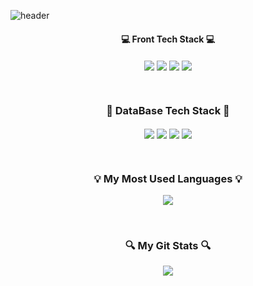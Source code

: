 ![header](https://capsule-render.vercel.app/api?type=waving&color=auto&height=200&section=header&text=Welcome%20to%20Jay's%20GitHub!%20🥳&fontSize=40&animation=twinkling)

<h4 align="center">💻 Front Tech Stack 💻</h4>
<p align="center">
    <img align="center" src="https://img.shields.io/badge/HTML-20232a.svg?style=for-the-badge&logo=html&logoColor=red" />
    <img align="center" src="https://img.shields.io/badge/CSS-20232a.svg?style=for-the-badge&logo=css&logoColor=yellow" />
    <img align="center" src="https://img.shields.io/badge/React-20232a.svg?style=for-the-badge&logo=react&logoColor=61DAFB" />
    <img align="center" src="https://img.shields.io/badge/TypeScript-20232a.svg?style=for-the-badge&logo=typescript&logoColor=61DAFB" />
</p>
<br/>

<h3 align="center">💾 DataBase Tech Stack 💾</h3>
<p align="center">
    <img align="center" src="https://img.shields.io/badge/react-20232a.svg?style=for-the-badge&logo=react&logoColor=61DAFB" />
    <img align="center" src="https://img.shields.io/badge/react-20232a.svg?style=for-the-badge&logo=react&logoColor=61DAFB" />
    <img align="center" src="https://img.shields.io/badge/react-20232a.svg?style=for-the-badge&logo=react&logoColor=61DAFB" />
    <img align="center" src="https://img.shields.io/badge/react-20232a.svg?style=for-the-badge&logo=react&logoColor=61DAFB" />
</p>
<br/>

<h3 align="center">💡 My Most Used Languages 💡</h3>
<p align="center">
  <a href="https://github.com/jiwoopark727">
    <img align="center" src="https://github-readme-stats.vercel.app/api/top-langs/?username=jiwoopark727&layout=compact&show_icons=true&show_owner=true&hide_title=false&theme=radical&hide=java" />
  </a>
</p>
<br/>

<h3 align="center">🔍 My Git Stats 🔍</h3>
<p align="center">
  <a href="https://github.com/jiwoopark727">
    <img align="center" src="https://github-readme-stats.vercel.app/api?username=jiwoopark727&hide=${가릴항목}&hide_title=${타이틀숨김}&show_icons=true&include_all_commits=false&theme=radical" />
  </a>
</p>


<!--
**jiwoopark727/jiwoopark727** is a ✨ _special_ ✨ repository because its `README.md` (this file) appears on your GitHub profile.

Here are some ideas to get you started:

- 🔭 I’m currently working on ...
- 🌱 I’m currently learning ...
- 👯 I’m looking to collaborate on ...
- 🤔 I’m looking for help with ...
- 💬 Ask me about ...
- 📫 How to reach me: ...
- 😄 Pronouns: ...
- ⚡ Fun fact: ...
-->
